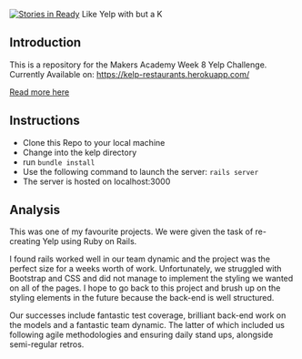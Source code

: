 [![Stories in Ready](https://badge.waffle.io/Elizabeth555/Kelp.png?label=ready&title=Ready)](https://waffle.io/Elizabeth555/Kelp)
Like Yelp with but a K

## Introduction
This is a repository for the Makers Academy Week 8 Yelp Challenge. Currently Available on: https://kelp-restaurants.herokuapp.com/

[Read more here](https://asifhafeez.github.io/)

## Instructions

* Clone this Repo to your local machine
* Change into the kelp directory
* run `bundle install`
* Use the following command to launch the server: `rails server`
* The server is hosted on localhost:3000

## Analysis

This was one of my favourite projects. We were given the task of re-creating Yelp using Ruby on Rails. 

I found rails worked well in our team dynamic and the project was the perfect size for a weeks worth of work. Unfortunately, we struggled with Bootstrap and CSS and did not manage to implement the styling we wanted on all of the pages. I hope to go back to this project and brush up on the styling elements in the future because the back-end is well structured.

Our successes include fantastic test coverage, brilliant back-end work on the models and a fantastic team dynamic. The latter of which included us following agile methodologies and ensuring daily stand ups, alongside semi-regular retros.
